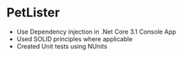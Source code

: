 # PetLister
- Use Dependency injection in .Net Core 3.1 Console App
- Used SOLID principles where applicable
- Created Unit tests using NUnits
